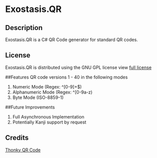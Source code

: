# Exostasis.QR
## Description
   Exostasis.QR is a C# QR Code generator for standard QR codes.

## License
Exostasis.QR is distributed using the GNU GPL license view [full license](https://github.com/exostasis/Exostasis.QR/blob/master/COPYING)

##Features
   QR code versions 1 - 40 in the following modes  
1. Numeric Mode (Regex: ^[0-9]+$)  
2. Alphanumeric Mode (Regex: ^[0-9a-z$%*+-./: ]+$)  
3. Byte Mode (ISO-8859-1)

##Future Improvements
1. Full Asynchronous Implementation
2. Potentially Kanji support by request

## Credits
[Thonky QR Code](http://www.thonky.com/qr-code-tutorial/)